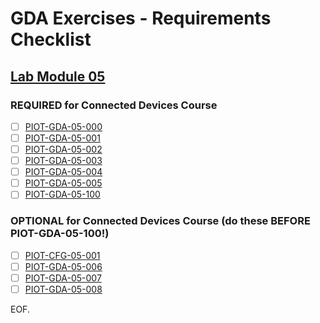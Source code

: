 # GDA Exercises - Requirements Checklist

## [Lab Module 05](https://github.com/orgs/programming-the-iot/projects/1#column-10488421)

### REQUIRED for Connected Devices Course

- [ ] [PIOT-GDA-05-000](https://github.com/programming-the-iot/book-exercise-tasks/issues/38)
- [ ] [PIOT-GDA-05-001](https://github.com/programming-the-iot/book-exercise-tasks/issues/62)
- [ ] [PIOT-GDA-05-002](https://github.com/programming-the-iot/book-exercise-tasks/issues/142)
- [ ] [PIOT-GDA-05-003](https://github.com/programming-the-iot/book-exercise-tasks/issues/64)
- [ ] [PIOT-GDA-05-004](https://github.com/programming-the-iot/book-exercise-tasks/issues/70)
- [ ] [PIOT-GDA-05-005](https://github.com/programming-the-iot/book-exercise-tasks/issues/66)
- [ ] [PIOT-GDA-05-100](https://github.com/programming-the-iot/book-exercise-tasks/issues/36)

### OPTIONAL for Connected Devices Course (do these BEFORE PIOT-GDA-05-100!)
- [ ] [PIOT-CFG-05-001](https://github.com/programming-the-iot/book-exercise-tasks/issues/72)
- [ ] [PIOT-GDA-05-006](https://github.com/programming-the-iot/book-exercise-tasks/issues/65)
- [ ] [PIOT-GDA-05-007](https://github.com/programming-the-iot/book-exercise-tasks/issues/74)
- [ ] [PIOT-GDA-05-008](https://github.com/programming-the-iot/book-exercise-tasks/issues/79)

EOF.
